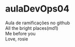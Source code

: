 # aulaDevOps04
Aula de ramificações no github<br>
All the bright places(md1)<br>
Me before you<br>
Love, rosie<br>
